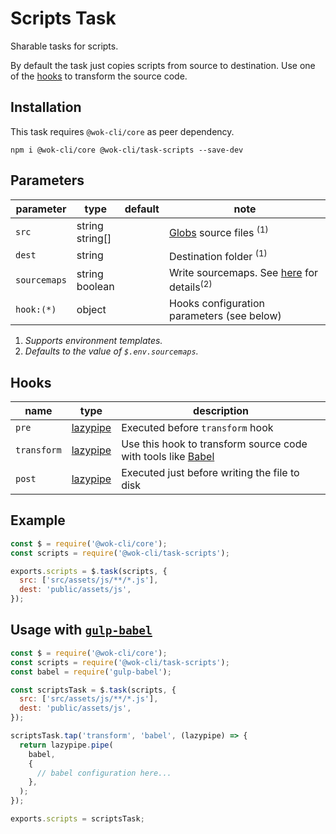 # Scripts Task

Sharable tasks for scripts.

By default the task just copies scripts from source to destination. Use one of the [hooks](#hooks) to transform the source code.

## Installation

This task requires `@wok-cli/core` as peer dependency.

```
npm i @wok-cli/core @wok-cli/task-scripts --save-dev
```

## Parameters

| parameter    | type               | default | note                                                      |
| ------------ | ------------------ | ------- | --------------------------------------------------------- |
| `src`        | string<br>string[] |         | [Globs][1] source files <sup>(1)</sup>                    |
| `dest`       | string             |         | Destination folder <sup>(1)</sup>                         |
| `sourcemaps` | string<br>boolean  |         | Write sourcemaps. See [here][2] for details<sup>(2)</sup> |
| `hook:(*)`   | object             |         | Hooks configuration parameters (see below)                |

1. _Supports environment templates._
2. _Defaults to the value of `$.env.sourcemaps`._

[1]: https://gulpjs.com/docs/en/api/concepts#globs
[2]: https://gulpjs.com/docs/en/api/src#sourcemaps

## Hooks

| name        | type          | description                                                                         |
| ----------- | ------------- | ----------------------------------------------------------------------------------- |
| `pre`       | [lazypipe][2] | Executed before `transform` hook                                                    |
| `transform` | [lazypipe][2] | Use this hook to transform source code with tools like [Babel](https://babeljs.io/) |
| `post`      | [lazypipe][2] | Executed just before writing the file to disk                                       |

[2]: https://github.com/OverZealous/lazypipe

## Example

```js
const $ = require('@wok-cli/core');
const scripts = require('@wok-cli/task-scripts');

exports.scripts = $.task(scripts, {
  src: ['src/assets/js/**/*.js'],
  dest: 'public/assets/js',
});
```

## Usage with [`gulp-babel`](https://www.npmjs.com/package/gulp-babel)

```js
const $ = require('@wok-cli/core');
const scripts = require('@wok-cli/task-scripts');
const babel = require('gulp-babel');

const scriptsTask = $.task(scripts, {
  src: ['src/assets/js/**/*.js'],
  dest: 'public/assets/js',
});

scriptsTask.tap('transform', 'babel', (lazypipe) => {
  return lazypipe.pipe(
    babel,
    {
      // babel configuration here...
    },
  );
});

exports.scripts = scriptsTask;
```
